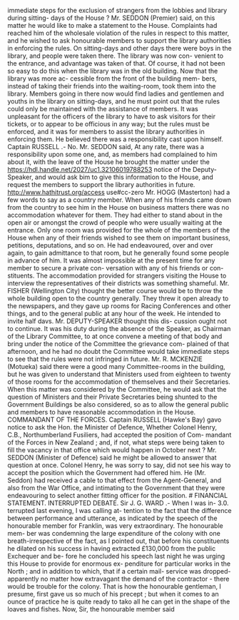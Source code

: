 immediate steps for the exclusion of strangers from the lobbies and library during sitting- days of the House ? Mr. SEDDON (Premier) said, on this matter he would like to make a statement to the House. Complaints had reached him of the wholesale violation of the rules in respect to this matter, and he wished to ask honourable members to support the library authorities in enforcing the rules. On sitting-days and other days there were boys in the library, and people were taken there. The library was now con- venient to the entrance, and advantage was taken of that. Of course, it had not been so easy to do this when the library was in the old building. Now that the library was more ac- cessible from the front of the building mem- bers, instead of taking their friends into the waiting-room, took them into the library. Members going in there now would find ladies and gentlemen and youths in the library on sitting-days, and he must point out that the rules could only be maintained with the assistance of members. It was unpleasant for the officers of the library to have to ask visitors for their tickets, or to appear to be officious in any way; but the rules must be enforced, and it was for members to assist the library authorities in enforcing them. He believed there was a responsibility cast upon himself. Captain RUSSELL .- No. Mr. SEDDON said, At any rate, there was a responsibility upon some one, and, as members had complained to him about it, with the leave of the House he brought the matter under the https://hdl.handle.net/2027/uc1.32106019788253 notice of the Deputy-Speaker, and would ask bim to give this information to the House, and request the members to support the library authorities in future. http://www.hathitrust.org/access use#cc-zero Mr. HOGG (Masterton) had a few words to say as a country member. When any of his friends came down from the country to see him in the House on business matters there was no accommodation whatever for them. They had either to stand about in the open air or amongst the crowd of people who were usually waiting at the entrance. Only one room was provided for the whole of the members of the House when any of their friends wished to see them on important business, petitions, deputations, and so on. He had endeavoured, over and over again, to gain admittance to that room, but he generally found some people in advance of him. It was almost impossible at the present time for any member to secure a private con- versation with any of his friends or con- stituents. The accommodation provided for strangers visiting the House to interview the representatives of their districts was something shameful. Mr. FISHER (Wellington City) thought the better course would be to throw the whole building open to the country generally. They threw it open already to the newspapers, and they gave up rooms for Racing Conferences and other things, and to the general public at any hour of the week. He intended to invite half davs. Mr. DEPUTY-SPEAKER thought this dis- cussion ought not to continue. It was his duty during the absence of the Speaker, as Chairman of the Library Committee, to at once convene a meeting of that body and bring under the notice of the Committee the grievance com- plained of that afternoon, and he had no doubt the Committee would take immediate steps to see that the rules were not infringed in future. Mr. R. MCKENZIE (Motueka) said there were a good many Committee-rooms in the building, but he was given to understand that Ministers used from eighteen to twenty of those rooms for the accommodation of themselves and their Secretaries. When this matter was considered by the Committee, he would ask that the question of Ministers and their Private Secretaries being shunted to the Government Buildings be also considered, so as to allow the general public and members to have reasonable accommodation in the House. COMMANDANT OF THE FORCES. Captain RUSSELL (Hawke's Bay) gavo notice to ask the Hon. the Minister of Defence, Whether Colonel Henry, C.B., Northumberland Fusiliers, had accepted the position of Com- mandant of the Forces in New Zealand ; and, if not, what steps were being taken to fill the vacancy in that office which would happen in October next ? Mr. SEDDON (Minister of Defence) said he might be allowed to answer that question at once. Colonel Henry, he was sorry to say, did not see his way to accept the position which the Government had offered him. He (Mr. Seddon) had received a cable to that effect from the Agent-General, and also from the War Office, and intimating to the Government that they were endeavouring to select another fitting officer for the position. # FINANCIAL STATEMENT. INTERRUPTED DEBATE. Sir J. G. WARD .- When I was in- 3.0. terrupted last evening, I was calling at- tention to the fact that the difference between performance and utterance, as indicated by the speech of the honourable member for Franklin, was very extraordinary. The honourable mem- ber was condemning the large expenditure of the colony with one breath-irrespective of the fact, as I pointed out, that before his constituents he dilated on his success in having extracted £130,000 from the public Exchequer and be- fore he concluded his speech last night he was urging this House to provide for enormous ex- penditure for particular works in the North ; and in addition to which, that if a certain mail- service was dropped-apparently no matter how extravagant the demand of the contractor - there would be trouble for the colony. That is how the honourable gentleman, I presume, first gave us so much of his precept ; but when it comes to an ounce of practice he is quite ready to tako all he can get in the shape of the loaves and fishes. Now, Sir, the honourable member said 